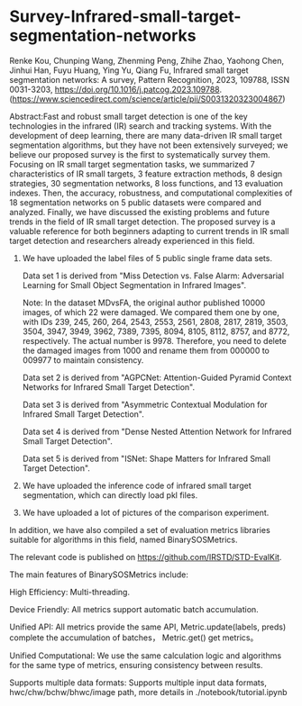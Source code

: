 # Survey-Infrared-small-target-segmentation-networks

Renke Kou, Chunping Wang, Zhenming Peng, Zhihe Zhao, Yaohong Chen, Jinhui Han, Fuyu Huang, Ying Yu, Qiang Fu,
Infrared small target segmentation networks: A survey,
Pattern Recognition,
2023,
109788,
ISSN 0031-3203,
https://doi.org/10.1016/j.patcog.2023.109788.
(https://www.sciencedirect.com/science/article/pii/S0031320323004867)

Abstract:Fast and robust small target detection is one of the key technologies in the infrared (IR) search and tracking systems. With the development of deep learning, there are many data-driven IR small target segmentation algorithms, but they have not been extensively surveyed; we believe our proposed survey is the first to systematically survey them. Focusing on IR small target segmentation tasks, we summarized 7 characteristics of IR small targets, 3 feature extraction methods, 8 design strategies, 30 segmentation networks, 8 loss functions, and 13 evaluation indexes. Then, the accuracy, robustness, and computational complexities of 18 segmentation networks on 5 public datasets were compared and analyzed. Finally, we have discussed the existing problems and future trends in the field of IR small target detection. The proposed survey is a valuable reference for both beginners adapting to current trends in IR small target detection and researchers already experienced in this field.

1. We have uploaded the label files of 5 public single frame data sets.

      Data set 1 is derived from "Miss Detection vs. False Alarm: Adversarial Learning for Small Object Segmentation in Infrared Images".

      Note: In the dataset MDvsFA, the original author published 10000 images, of which 22 were damaged. We compared them one by one, with IDs 239, 245, 260, 264, 2543, 2553, 2561, 2808, 2817, 2819, 3503, 3504, 3947, 3949, 3962, 7389, 7395, 8094, 8105, 8112, 8757, and 8772, respectively. The actual number is 9978. Therefore, you need to delete the damaged images from 1000 and rename them from 000000 to 009977 to maintain consistency.

      Data set 2 is derived from "AGPCNet: Attention-Guided Pyramid Context Networks for Infrared Small Target Detection".

      Data set 3 is derived from "Asymmetric Contextual Modulation for Infrared Small Target Detection".

      Data set 4 is derived from "Dense Nested Attention Network for Infrared Small Target Detection".

      Data set 5 is derived from "ISNet: Shape Matters for Infrared Small Target Detection".

3. We have uploaded the inference code of infrared small target segmentation, which can directly load pkl files.

4. We have uploaded a lot of pictures of the comparison experiment.

In addition, we have also compiled a set of evaluation metrics libraries suitable for algorithms in this field, named BinarySOSMetrics.

The relevant code is published on https://github.com/IRSTD/STD-EvalKit.

The main features of BinarySOSMetrics include:

High Efficiency: Multi-threading.

Device Friendly: All metrics support automatic batch accumulation.

Unified API: All metrics provide the same API, Metric.update(labels, preds) complete the accumulation of batches， Metric.get() get metrics。

Unified Computational: We use the same calculation logic and algorithms for the same type of metrics, ensuring consistency between results.

Supports multiple data formats: Supports multiple input data formats, hwc/chw/bchw/bhwc/image path, more details in ./notebook/tutorial.ipynb
